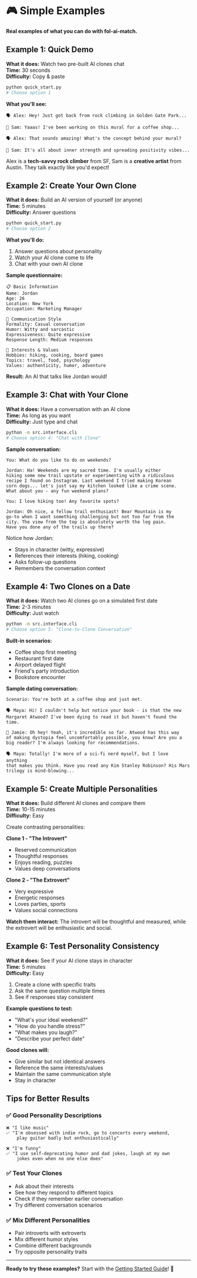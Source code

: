 # 🎮 Simple Examples

**Real examples of what you can do with fol-ai-match.**

## Example 1: Quick Demo

**What it does:** Watch two pre-built AI clones chat  
**Time:** 30 seconds  
**Difficulty:** Copy & paste

```bash
python quick_start.py
# Choose option 1
```

**What you'll see:**
```
🗣️ Alex: Hey! Just got back from rock climbing in Golden Gate Park...

💭 Sam: Yaaas! I've been working on this mural for a coffee shop...

🗣️ Alex: That sounds amazing! What's the concept behind your mural?

💭 Sam: It's all about inner strength and spreading positivity vibes...
```

Alex is a **tech-savvy rock climber** from SF, Sam is a **creative artist** from Austin. They talk exactly like you'd expect!

## Example 2: Create Your Own Clone

**What it does:** Build an AI version of yourself (or anyone)  
**Time:** 5 minutes  
**Difficulty:** Answer questions

```bash
python quick_start.py
# Choose option 2
```

**What you'll do:**
1. Answer questions about personality
2. Watch your AI clone come to life
3. Chat with your own AI clone

**Sample questionnaire:**
```
📋 Basic Information
Name: Jordan
Age: 26
Location: New York
Occupation: Marketing Manager

💬 Communication Style  
Formality: Casual conversation
Humor: Witty and sarcastic
Expressiveness: Quite expressive
Response Length: Medium responses

🎯 Interests & Values
Hobbies: hiking, cooking, board games
Topics: travel, food, psychology
Values: authenticity, humor, adventure
```

**Result:** An AI that talks like Jordan would!

## Example 3: Chat with Your Clone

**What it does:** Have a conversation with an AI clone  
**Time:** As long as you want  
**Difficulty:** Just type and chat

```bash
python -m src.interface.cli
# Choose option 4: "Chat with Clone"
```

**Sample conversation:**
```
You: What do you like to do on weekends?

Jordan: Ha! Weekends are my sacred time. I'm usually either 
hiking some new trail upstate or experimenting with a ridiculous 
recipe I found on Instagram. Last weekend I tried making Korean 
corn dogs... let's just say my kitchen looked like a crime scene. 
What about you - any fun weekend plans?

You: I love hiking too! Any favorite spots?

Jordan: Oh nice, a fellow trail enthusiast! Bear Mountain is my 
go-to when I want something challenging but not too far from the 
city. The view from the top is absolutely worth the leg pain. 
Have you done any of the trails up there?
```

Notice how Jordan:
- Stays in character (witty, expressive)
- References their interests (hiking, cooking)
- Asks follow-up questions
- Remembers the conversation context

## Example 4: Two Clones on a Date

**What it does:** Watch two AI clones go on a simulated first date  
**Time:** 2-3 minutes  
**Difficulty:** Just watch

```bash
python -m src.interface.cli
# Choose option 5: "Clone-to-Clone Conversation"
```

**Built-in scenarios:**
- Coffee shop first meeting
- Restaurant first date
- Airport delayed flight
- Friend's party introduction
- Bookstore encounter

**Sample dating conversation:**
```
Scenario: You're both at a coffee shop and just met.

🗣️ Maya: Hi! I couldn't help but notice your book - is that the new 
Margaret Atwood? I've been dying to read it but haven't found the time.

💭 Jamie: Oh hey! Yeah, it's incredible so far. Atwood has this way 
of making dystopia feel uncomfortably possible, you know? Are you a 
big reader? I'm always looking for recommendations.

🗣️ Maya: Totally! I'm more of a sci-fi nerd myself, but I love anything 
that makes you think. Have you read any Kim Stanley Robinson? His Mars 
trilogy is mind-blowing...
```

## Example 5: Create Multiple Personalities

**What it does:** Build different AI clones and compare them  
**Time:** 10-15 minutes  
**Difficulty:** Easy

Create contrasting personalities:

**Clone 1 - "The Introvert"**
- Reserved communication
- Thoughtful responses  
- Enjoys reading, puzzles
- Values deep conversations

**Clone 2 - "The Extrovert"**
- Very expressive
- Energetic responses
- Loves parties, sports
- Values social connections

**Watch them interact:** The introvert will be thoughtful and measured, while the extrovert will be enthusiastic and social.

## Example 6: Test Personality Consistency

**What it does:** See if your AI clone stays in character  
**Time:** 5 minutes  
**Difficulty:** Easy

1. Create a clone with specific traits
2. Ask the same question multiple times
3. See if responses stay consistent

**Example questions to test:**
- "What's your ideal weekend?"
- "How do you handle stress?"
- "What makes you laugh?"
- "Describe your perfect date"

**Good clones will:**
- Give similar but not identical answers
- Reference the same interests/values
- Maintain the same communication style
- Stay in character

## Tips for Better Results

### ✅ **Good Personality Descriptions**
```
❌ "I like music"
✅ "I'm obsessed with indie rock, go to concerts every weekend, 
    play guitar badly but enthusiastically"

❌ "I'm funny"  
✅ "I use self-deprecating humor and dad jokes, laugh at my own 
    jokes even when no one else does"
```

### ✅ **Test Your Clones**
- Ask about their interests
- See how they respond to different topics
- Check if they remember earlier conversation
- Try different conversation scenarios

### ✅ **Mix Different Personalities**
- Pair introverts with extroverts
- Mix different humor styles
- Combine different backgrounds
- Try opposite personality traits

---

**Ready to try these examples?** Start with the [Getting Started Guide](./getting-started.md)! 🚀 